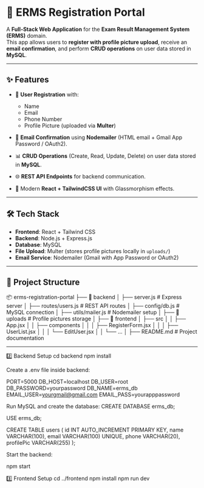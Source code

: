 # 🚀 ERMS Registration Portal

A **Full-Stack Web Application** for the **Exam Result Management System (ERMS)** domain.  
This app allows users to **register with profile picture upload**, receive an **email confirmation**, and perform **CRUD operations** on user data stored in **MySQL**.  

---

## ✨ Features
- 📝 **User Registration** with:
  - Name  
  - Email  
  - Phone Number  
  - Profile Picture (uploaded via **Multer**)  

- 📩 **Email Confirmation** using **Nodemailer** (HTML email + Gmail App Password / OAuth2).  

- 📊 **CRUD Operations** (Create, Read, Update, Delete) on user data stored in **MySQL**.  

- 🌐 **REST API Endpoints** for backend communication.  

- 🎨 Modern **React + TailwindCSS UI** with Glassmorphism effects.  

---

## 🛠️ Tech Stack
- **Frontend**: React + Tailwind CSS  
- **Backend**: Node.js + Express.js  
- **Database**: MySQL  
- **File Upload**: Multer (stores profile pictures locally in `uploads/`)  
- **Email Service**: Nodemailer (Gmail with App Password or OAuth2)  

---

## 📂 Project Structure
📦 erms-registration-portal
├── 📂 backend
│ ├── server.js # Express server
│ ├── routes/users.js # REST API routes
│ ├── config/db.js # MySQL connection
│ ├── utils/mailer.js # Nodemailer setup
│ ├── 📂 uploads # Profile pictures storage
│
├── 📂 frontend
│ ├── src
│ │ ├── App.jsx
│ │ ├── components
│ │ │ ├── RegisterForm.jsx
│ │ │ ├── UserList.jsx
│ │ │ └── EditUser.jsx
│ │ └── ...
│
├── README.md # Project documentation

---

2️⃣ Backend Setup
cd backend
npm install


Create a .env file inside backend:

PORT=5000
DB_HOST=localhost
DB_USER=root
DB_PASSWORD=yourpassword
DB_NAME=erms_db
EMAIL_USER=yourgmail@gmail.com
EMAIL_PASS=yourapppassword

Run MySQL and create the database:
CREATE DATABASE erms_db;

USE erms_db;

CREATE TABLE users (
  id INT AUTO_INCREMENT PRIMARY KEY,
  name VARCHAR(100),
  email VARCHAR(100) UNIQUE,
  phone VARCHAR(20),
  profilePic VARCHAR(255)
);

Start the backend:

npm start

3️⃣ Frontend Setup
cd ../frontend
npm install
npm run dev